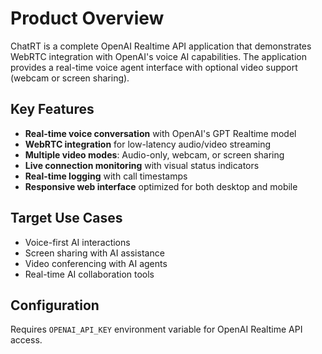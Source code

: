 # Product Overview

ChatRT is a complete OpenAI Realtime API application that demonstrates WebRTC integration with OpenAI's voice AI capabilities. The application provides a real-time voice agent interface with optional video support (webcam or screen sharing).

## Key Features

- **Real-time voice conversation** with OpenAI's GPT Realtime model
- **WebRTC integration** for low-latency audio/video streaming
- **Multiple video modes**: Audio-only, webcam, or screen sharing
- **Live connection monitoring** with visual status indicators
- **Real-time logging** with call timestamps
- **Responsive web interface** optimized for both desktop and mobile

## Target Use Cases

- Voice-first AI interactions
- Screen sharing with AI assistance
- Video conferencing with AI agents
- Real-time AI collaboration tools

## Configuration

Requires `OPENAI_API_KEY` environment variable for OpenAI Realtime API access.